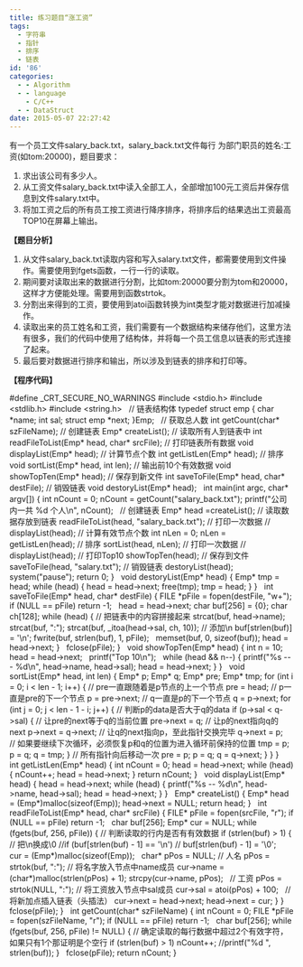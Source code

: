 ```yaml
---
title: 练习题目“涨工资”
tags:
  - 字符串
  - 指针
  - 排序
  - 链表
id: '86'
categories:
  - - Algorithm
  - - language
    - C/C++
  - - DataStruct
date: 2015-05-07 22:27:42
---
```


有一个员工文件salary\_back.txt，salary\_back.txt文件每行 为部门职员的姓名:工资(如tom:20000)，题目要求：

1.  求出该公司有多少人。
2.  从工资文件salary\_back.txt中读入全部工人，全部增加100元工资后并保存信息到文件salary.txt中。
3.  将加工资之后的所有员工按工资进行降序排序，将排序后的结果选出工资最高TOP10在屏幕上输出。
<!-- more -->
**【题目分析】**

1.  从文件salary\_back.txt读取内容和写入salary.txt文件，都需要使用到文件操作。需要使用到fgets函数，一行一行的读取。
2.  期间要对读取出来的数据进行分割，比如tom:20000要分割为tom和20000，这样才方便能处理。需要用到函数strtok。
3.  分割出来得到的工资，要使用到atoi函数转换为int类型才能对数据进行加减操作。
4.  读取出来的员工姓名和工资，我们需要有一个数据结构来储存他们，这里方法有很多，我们的代码中使用了结构体，并将每一个员工信息以链表的形式连接了起来。
5.  最后要对数据进行排序和输出，所以涉及到链表的排序和打印等。

**【程序代码】**

#define \_CRT\_SECURE\_NO\_WARNINGS
#include <stdio.h>
#include <stdlib.h>
#include <string.h>
 
// 链表结构体
typedef struct emp
{
char \*name;
int sal;
struct emp \*next;
}Emp;
 
// 获取总人数
int getCount(char\* szFileName);
// 创建链表
Emp\* createList();
// 读取所有人到链表中
int readFileToList(Emp\* head, char\* srcFile);
// 打印链表所有数据
void displayList(Emp\* head);
// 计算节点个数
int getListLen(Emp\* head);
// 排序
void sortList(Emp\* head, int len);
// 输出前10个有效数据
void showTopTen(Emp\* head);
// 保存到新文件
int saveToFile(Emp\* head, char\* destFile);
// 销毁链表
void destoryList(Emp\* head);
 
int main(int argc, char\* argv\[\])
{
int nCount = 0;
nCount = getCount("salary\_back.txt");
printf("公司内一共 %d 个人\\n", nCount);
 
// 创建链表
Emp\* head =createList();
// 读取数据存放到链表
readFileToList(head, "salary\_back.txt");
// 打印一次数据
// displayList(head);
// 计算有效节点个数
int nLen = 0;
nLen = getListLen(head);
// 排序
sortList(head, nLen);
// 打印一次数据
// displayList(head);
// 打印Top10
showTopTen(head);
// 保存到文件
saveToFile(head, "salary.txt");
// 销毁链表
destoryList(head);
 
system("pause");
return 0;
}
 
void destoryList(Emp\* head)
{
Emp\* tmp = head;
while (head)
{
head = head->next;
free(tmp);
tmp = head;
}
}
 
int saveToFile(Emp\* head, char\* destFile)
{
FILE \*pFile = fopen(destFile, "w+");
if (NULL == pFile) return -1;
 
head = head->next;
char buf\[256\] = {0};
char ch\[128\];
while (head)
{
// 把链表中的内容拼接起来
strcat(buf, head->name);
strcat(buf, ":");
strcat(buf, \_itoa(head->sal, ch, 10));
// 添加\\n
buf\[strlen(buf)\] = '\\n';
fwrite(buf, strlen(buf), 1, pFile);
 
memset(buf, 0, sizeof(buf));
head = head->next;
}
 
fclose(pFile);
}
 
void showTopTen(Emp\* head)
{
int n = 10;
head = head->next;
 
printf("Top 10\\n");
 
while (head && n--)
{
printf("%s --- %d\\n", head->name, head->sal);
head = head->next;
}
}
 
void sortList(Emp\* head, int len)
{
Emp\* p;
Emp\* q;
Emp\* pre;
Emp\* tmp;
for (int i = 0; i < len - 1; i++)
{
// pre一直跟随着是p节点的上一个节点
pre = head;
// p一直是pre的下一个节点
p = pre->next;
// q一直是p的下一个节点
q = p->next;
for (int j = 0; j < len - 1 - i; j++)
{
// 判断p的data是否大于q的data
if (p->sal < q->sal)
{
// 让pre的next等于q的当前位置
pre->next = q;
// 让p的next指向q的next
p->next = q->next;
// 让q的next指向p，至此指针交换完毕
q->next = p;
 
// 如果要继续下次循环，必须恢复p和q的位置为进入循环前保持的位置
tmp = p;
p = q;
q = tmp;
}
// 所有指针向后移动一次
pre = p;
p = q;
q = q->next;
}
}
}
 
int getListLen(Emp\* head)
{
int nCount = 0;
head = head->next;
while (head)
{
nCount++;
head = head->next;
}
return nCount;
}
 
void displayList(Emp\* head)
{
head = head->next;
while (head)
{
printf("%s -- %d\\n", head->name, head->sal);
head = head->next;
}
}
 
Emp\* createList()
{
Emp\* head = (Emp\*)malloc(sizeof(Emp));
head->next = NULL;
return head;
}
 
int readFileToList(Emp\* head, char\* srcFile)
{
FILE\* pFile = fopen(srcFile, "r");
if (NULL == pFile) return -1;
 
char buf\[256\];
Emp\* cur = NULL;
while (fgets(buf, 256, pFile))
{
// 判断读取的行内是否有有效数据
if (strlen(buf) > 1)
{
// 把\\n换成\\0
//if (buf\[strlen(buf) - 1\] == '\\n')
//    buf\[strlen(buf) - 1\] = '\\0';
 
cur = (Emp\*)malloc(sizeof(Emp));
 
char\* pPos = NULL;
// 人名
pPos = strtok(buf, ":");
// 将名字放入节点中name成员
cur->name = (char\*)malloc(strlen(pPos) + 1);
strcpy(cur->name, pPos);
 
// 工资
pPos = strtok(NULL, ":");
// 将工资放入节点中sal成员
cur->sal = atoi(pPos) + 100;
 
// 将新加点插入链表（头插法）
cur->next = head->next;
head->next = cur;
}
}
 
fclose(pFile);
}
 
int getCount(char\* szFileName)
{
int nCount = 0;
FILE \*pFile = fopen(szFileName, "r");
if (NULL == pFile) return -1;
 
char buf\[256\];
while (fgets(buf, 256, pFile) != NULL)
{
// 确定读取的每行数据中超过2个有效字符，如果只有1个那证明是个空行
if (strlen(buf) > 1) nCount++;
//printf("%d ", strlen(buf));
}
 
fclose(pFile);
return nCount;
}